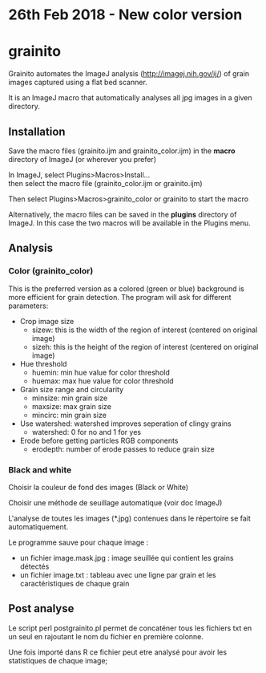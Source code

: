 # 26th Feb 2018 - New color version

# grainito
Grainito automates the ImageJ analysis (http://imagej.nih.gov/ij/) of grain images captured using a flat bed scanner.

It is an ImageJ macro that automatically analyses all jpg images in a given directory.


## Installation

Save the macro files (grainito.ijm and grainito_color.ijm) in the **macro** directory of ImageJ (or wherever you prefer)

In ImageJ, select Plugins>Macros>Install...  
then select the macro file (grainito_color.ijm or grainito.ijm)

Then select Plugins>Macros>grainito_color or grainito to start the macro

Alternatively, the macro files can be saved in the **plugins** directory of ImageJ. In this case the two macros will be available in the Plugins menu.

## Analysis

### Color (grainito_color)
This is the preferred version as a colored (green or blue) background is more efficient for grain detection.
The program will ask for different parameters:

- Crop image size
    + sizew: this is the width of the region of interest (centered on original image)
    + sizeh: this is the height of the region of interest (centered on original image)
- Hue threshold
    + huemin: min hue value for color threshold
    + huemax: max hue value for color threshold
- Grain size range and circularity
    + minsize: min grain size
    + maxsize: max grain size
    + mincirc: min grain size
- Use watershed: watershed improves seperation of clingy grains
    + watershed: 0 for no and 1 for yes
- Erode before getting particles RGB components
    + erodepth: number of erode passes to reduce grain size



### Black and white
Choisir la couleur de fond des images (Black or White)

Choisir une méthode de seuillage automatique (voir doc ImageJ)

L'analyse de toutes les images (*.jpg) contenues dans le répertoire se fait automatiquement.

Le programme sauve pour chaque image :
- un fichier image.mask.jpg : image seuillée qui contient les grains détectés
- un fichier image.txt : tableau avec une ligne par grain et les caractéristiques de chaque grain



## Post analyse

Le script perl postgrainito.pl permet de concaténer tous les fichiers txt en un seul en rajoutant le nom du fichier en première colonne.

Une fois importé dans R ce fichier peut etre analysé pour avoir les statistiques de chaque image;
